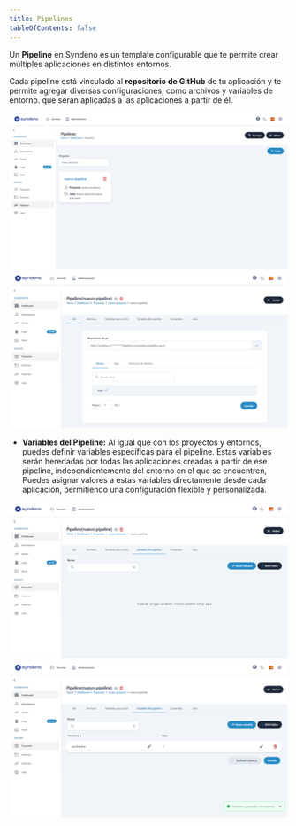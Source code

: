 ```yaml
---
title: Pipelines
tableOfContents: false
---
```


Un **Pipeline** en Syndeno es un template configurable que te permite crear múltiples aplicaciones en distintos entornos.

Cada pipeline está vinculado al **repositorio de GitHub** de tu aplicación y te permite agregar diversas configuraciones, como archivos y variables de entorno. que serán aplicadas a las aplicaciones a partir de él.
<div style="display: flex; justify-content: center;">
    <a href="/src/content/docs/img/getting-started/syndeno-ecosystem/devops/pipeline/pipeline.png" target="_blank">
        <img src="/src/content/docs/img/getting-started/syndeno-ecosystem/devops/pipeline/pipeline.png" alt="pipeline" style="max-width: 100%; height: auto;">
    </a>
</div>

<div style="display: flex; justify-content: center;">
    <a href="/src/content/docs/img/getting-started/syndeno-ecosystem/devops/pipeline/repositorio.png" target="_blank">
        <img src="/src/content/docs/img/getting-started/syndeno-ecosystem/devops/pipeline/repositorio.png" alt="repositorio" style="max-width: 100%; height: auto;">
    </a>
</div>

* **Variables del Pipeline:** Al igual que con los proyectos y entornos, puedes definir variables específicas para el pipeline. Estas variables serán heredadas por todas las aplicaciones creadas a partir de ese pipeline, independientemente del entorno en el que se encuentren, Puedes asignar valores a estas variables directamente desde cada aplicación, permitiendo una configuración flexible y personalizada.
<div style="display: flex; justify-content: center;">
    <a href="/src/content/docs/img/getting-started/syndeno-ecosystem/devops/pipeline/var-pipeline.png" target="_blank">
        <img src="/src/content/docs/img/getting-started/syndeno-ecosystem/devops/pipeline/var-pipeline.png" alt="var-pipeline" style="max-width: 100%; height: auto;">
    </a>
</div>

<div style="display: flex; justify-content: center;">
    <a href="/src/content/docs/img/getting-started/syndeno-ecosystem/devops/pipeline/add-var-pipeline.png" target="_blank">
        <img src="/src/content/docs/img/getting-started/syndeno-ecosystem/devops/pipeline/add-var-pipeline.png" alt="add-var-pipeline" style="max-width: 100%; height: auto;">
    </a>
</div>